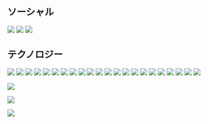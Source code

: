## ソーシャル
[![](https://img.shields.io/badge/-discord-0d1117?style=for-the-badge&logo=discord&logoColor=7289DA)](https://discordapp.com/users/593442349686718477)
[![](https://img.shields.io/badge/-facebook-0d1117?style=for-the-badge&logo=discord&logoColor=7289DA)](https://www.facebook.com/mark.ushida.35)
[![](https://img.shields.io/badge/-stackoverflow-0d1117?style=for-the-badge&logo=discord&logoColor=7289DA)](https://stackoverflow.com/users/12933483/10k20)

## テクノロジー
![](https://img.shields.io/badge/-JavaScript-black?style=for-the-badge&logo=javascript&)
![](https://img.shields.io/badge/-Python-black?style=for-the-badge&logo=python&)
![](https://img.shields.io/badge/-Django-black?style=for-the-badge&logo=django&logoColor=103e2e)
![](https://img.shields.io/badge/-Vue-black?style=for-the-badge&logo=vue.js&)
![](https://img.shields.io/badge/-Nuxt-black?style=for-the-badge&logo=nuxt.js&)
![](https://img.shields.io/badge/-PHP-black?style=for-the-badge&logo=php&)
![](https://img.shields.io/badge/-Linux-black?style=for-the-badge&logo=linux&)
![](https://img.shields.io/badge/-Docker-black?style=for-the-badge&logo=docker&)
![](https://img.shields.io/badge/-React-black?style=for-the-badge&logo=react&)
![](https://img.shields.io/badge/-Wordpress-black?style=for-the-badge&logo=wordpress&)
![](https://img.shields.io/badge/-Apache-black?style=for-the-badge&logo=apache&logoColor=a40302)
![](https://img.shields.io/badge/-Nginx-black?style=for-the-badge&logo=nginx&)
![](https://img.shields.io/badge/-Jira-black?style=for-the-badge&logo=jira&logoColor=3080f7)
![](https://img.shields.io/badge/-Jenkins-black?style=for-the-badge&logo=jenkins&)
![](https://img.shields.io/badge/-Postman-black?style=for-the-badge&logo=postman&)
![](https://img.shields.io/badge/-Adobe-black?style=for-the-badge&logo=adobe&logoColor=ed0e05)
![](https://img.shields.io/badge/-Git-black?style=for-the-badge&logo=git&)
![](https://img.shields.io/badge/-Bootstrap-black?style=for-the-badge&logo=bootstrap&)
![](https://img.shields.io/badge/-Go-black?style=for-the-badge&logo=go&)
![](https://img.shields.io/badge/-Gulp-black?style=for-the-badge&logo=gulp&)
![](https://img.shields.io/badge/-Npm-black?style=for-the-badge&logo=npm&)
![](https://img.shields.io/badge/-Three-black?style=for-the-badge&logo=three.js&)

![](https://img.shields.io/badge/Welcome%20to-my%20page-38bd85?style=for-the-badge&)

![](https://github-readme-stats.vercel.app/api?username=10k20&title_color=8a6ad9&bg_color=0d1117&text_color=e9f5f2&hide_border=true)

![](https://github-readme-stats.vercel.app/api/top-langs/?username=10k20&title_color=8a6ad9&bg_color=0d1117&text_color=e9f5f2&hide_border=true)
